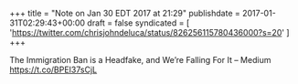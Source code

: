 +++
title = "Note on Jan 30 EDT 2017 at 21:29"
publishdate = 2017-01-31T02:29:43+00:00
draft = false
syndicated = [ 'https://twitter.com/chrisjohndeluca/status/826256115780436000?s=20' ]
+++

The Immigration Ban is a Headfake, and We’re Falling For It – Medium https://t.co/BPEI37sCjL
